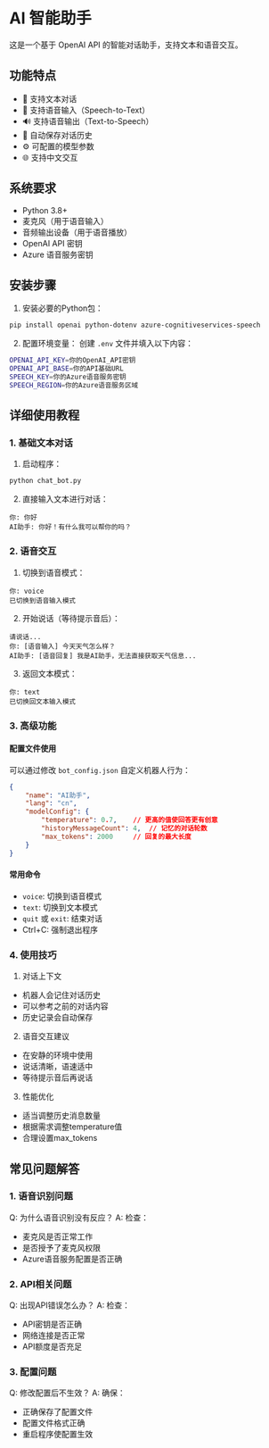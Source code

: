 # AI 智能助手

这是一个基于 OpenAI API 的智能对话助手，支持文本和语音交互。

## 功能特点

- 💬 支持文本对话
- 🎤 支持语音输入（Speech-to-Text）
- 🔊 支持语音输出（Text-to-Speech）
- 💾 自动保存对话历史
- ⚙️ 可配置的模型参数
- 🌐 支持中文交互

## 系统要求

- Python 3.8+
- 麦克风（用于语音输入）
- 音频输出设备（用于语音播放）
- OpenAI API 密钥
- Azure 语音服务密钥

## 安装步骤

1. 安装必要的Python包：
```bash
pip install openai python-dotenv azure-cognitiveservices-speech
```

2. 配置环境变量：
   创建 `.env` 文件并填入以下内容：
```bash
OPENAI_API_KEY=你的OpenAI_API密钥
OPENAI_API_BASE=你的API基础URL
SPEECH_KEY=你的Azure语音服务密钥
SPEECH_REGION=你的Azure语音服务区域
```

## 详细使用教程

### 1. 基础文本对话
1. 启动程序：
```bash
python chat_bot.py
```

2. 直接输入文本进行对话：
```
你: 你好
AI助手: 你好！有什么我可以帮你的吗？
```

### 2. 语音交互
1. 切换到语音模式：
```
你: voice
已切换到语音输入模式
```

2. 开始说话（等待提示音后）：
```
请说话...
你: [语音输入] 今天天气怎么样？
AI助手: [语音回复] 我是AI助手，无法直接获取天气信息...
```

3. 返回文本模式：
```
你: text
已切换回文本输入模式
```

### 3. 高级功能

#### 配置文件使用
可以通过修改 `bot_config.json` 自定义机器人行为：

```json
{
    "name": "AI助手",
    "lang": "cn",
    "modelConfig": {
        "temperature": 0.7,    // 更高的值使回答更有创意
        "historyMessageCount": 4,  // 记忆的对话轮数
        "max_tokens": 2000     // 回复的最大长度
    }
}
```

#### 常用命令
- `voice`: 切换到语音模式
- `text`: 切换到文本模式
- `quit` 或 `exit`: 结束对话
- Ctrl+C: 强制退出程序

### 4. 使用技巧

1. 对话上下文
- 机器人会记住对话历史
- 可以参考之前的对话内容
- 历史记录会自动保存

2. 语音交互建议
- 在安静的环境中使用
- 说话清晰，语速适中
- 等待提示音后再说话

3. 性能优化
- 适当调整历史消息数量
- 根据需求调整temperature值
- 合理设置max_tokens

## 常见问题解答

### 1. 语音识别问题
Q: 为什么语音识别没有反应？
A: 检查：
- 麦克风是否正常工作
- 是否授予了麦克风权限
- Azure语音服务配置是否正确

### 2. API相关问题
Q: 出现API错误怎么办？
A: 检查：
- API密钥是否正确
- 网络连接是否正常
- API额度是否充足

### 3. 配置问题
Q: 修改配置后不生效？
A: 确保：
- 正确保存了配置文件
- 配置文件格式正确
- 重启程序使配置生效
